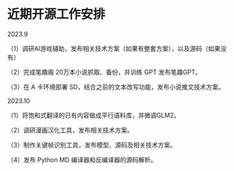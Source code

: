 # 近期开源工作安排


2023.9

（1）调研AI游戏辅助，发布相关技术方案（如果有整套方案），以及源码（如果没有）

（2）完成笔趣阁 20万本小说抓取、备份，并训练 GPT 发布笔趣GPT。

（3）在 A 卡环境部署 SD，结合之前的文本改写功能，发布小说推文技术方案。

2023.10

（1）将饱和式翻译的已有内容做成平行语料库，并微调GLM2。

（2）调研漫画汉化工具，发布相关技术方案。

（3）制作关键帧识别工具，发布模型、源码及相关技术方案。

（4）发布 Python MD 编译器和反编译器的源码解析。
